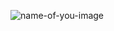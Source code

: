 ![name-of-you-image](https://cache.careers360.mobi/media/article_images/2022/4/20/How-to-make-portfolio-for-design-admission.webp)
